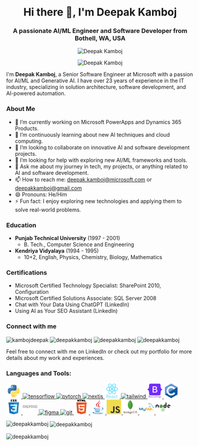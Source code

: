 <h1 align="center"> Hi there 👋, I'm Deepak Kamboj</h1>
<h3 align="center"> A passionate AI/ML Engineer and Software Developer from Bothell, WA, USA</h3>
<p align="center"><img  src="https://cdn.dribbble.com/users/1059583/screenshots/4171367/coding-freak.gif" alt="Deepak Kamboj" width="400"></p>
<p align="center"><img src="https://komarev.com/ghpvc/?username=deepakkamboj&label=Profile%20views&color=0e75b6&style=flat" alt="Deepak Kamboj" /> </p>

I'm **Deepak Kamboj**, a Senior Software Engineer at Microsoft with a passion for AI/ML and Generative AI. I have over 23 years of experience in the IT industry, specializing in solution architecture, software development, and AI-powered automation.



### About Me
- 🔭 I’m currently working on Microsoft PowerApps and Dynamics 365 Products.
- 🌱 I’m continuously learning about new AI techniques and cloud computing.
- 👯 I’m looking to collaborate on innovative AI and software development projects.
- 🤔 I’m looking for help with exploring new AI/ML frameworks and tools.
- 💬 Ask me about my journey in tech, my projects, or anything related to AI and software development.
- 📫 How to reach me: deepak.kamboj@microsoft.com or deepakkamboj@gmail.com
- 😄 Pronouns: He/Him
- ⚡ Fun fact: I enjoy exploring new technologies and applying them to solve real-world problems.

### Education
- **Punjab Technical University** (1997 - 2001)
  - B. Tech., Computer Science and Engineering
- **Kendriya Vidyalaya** (1994 - 1995)
  - 10+2, English, Physics, Chemistry, Biology, Mathematics

### Certifications
- Microsoft Certified Technology Specialist: SharePoint 2010, Configuration
- Microsoft Certified Solutions Associate: SQL Server 2008
- Chat with Your Data Using ChatGPT (LinkedIn)
- Using AI as Your SEO Assistant (LinkedIn)


### Connect with me
<p align="left">
   <a href="https://www.linkedin.com/in/kambojdeepak/" target="blank" style="width: 35px; text-decoration: none;">
    <img align="center" src="https://cdn-icons-png.flaticon.com/128/174/174857.png" alt="kambojdeepak" height="35" width="35"/>
  </a>
    <a href="https://github.com/deepakkamboj" target="blank" style="width: 35px; text-decoration: none;">
    <img align="center" src="https://cdn-icons-png.flaticon.com/128/733/733553.png" alt="deepakkamboj" height="35" width="35"/>
  </a>
  <a href="https://twitter.com/kambojdeepak" target="blank" style="width: 35px; text-decoration: none;">
    <img align="center" src="https://cdn-icons-png.flaticon.com/128/733/733579.png" alt="deepakkamboj" height="35" width="35"/>
  </a>
 
  <a href="https://www.facebook.com/kambojdeepak" target="blank" style="width: 35px; text-decoration: none;">
    <img align="center" src="https://cdn-icons-png.flaticon.com/128/733/733547.png" alt="deepakkamboj" height="35" width="35"/>
  </a>

</p>


Feel free to connect with me on LinkedIn or check out my portfolio for more details about my work and experiences.
### Languages and Tools:
<p align="left">
  <a href="https://www.python.org" target="_blank" rel="noreferrer">
    <img src="https://raw.githubusercontent.com/devicons/devicon/master/icons/python/python-original.svg" alt="python" width="40" height="40"/>
  </a>
  <a href="https://www.tensorflow.org" target="_blank" rel="noreferrer">
    <img src="https://www.vectorlogo.zone/logos/tensorflow/tensorflow-icon.svg" alt="tensorflow" width="40" height="40"/>
  </a>
  <a href="https://pytorch.org" target="_blank" rel="noreferrer">
    <img src="https://www.vectorlogo.zone/logos/pytorch/pytorch-icon.svg" alt="pytorch" width="40" height="40"/>
  </a>
  <a href="https://nextjs.org/" target="_blank" rel="noreferrer">
    <img src="https://cdn.worldvectorlogo.com/logos/nextjs-2.svg" alt="nextjs" width="40" height="40"/>
  </a>
  <a href="https://reactjs.org/" target="_blank" rel="noreferrer">
    <img src="https://raw.githubusercontent.com/devicons/devicon/master/icons/react/react-original-wordmark.svg" alt="react" width="40" height="40"/>
  </a>
  <a href="https://tailwindcss.com/" target="_blank" rel="noreferrer">
    <img src="https://www.vectorlogo.zone/logos/tailwindcss/tailwindcss-icon.svg" alt="tailwind" width="40" height="40"/>
  </a>
  <a href="https://getbootstrap.com" target="_blank" rel="noreferrer">
    <img src="https://raw.githubusercontent.com/devicons/devicon/master/icons/bootstrap/bootstrap-plain-wordmark.svg" alt="bootstrap" width="40" height="40"/>
  </a>
  <a href="https://www.cprogramming.com/" target="_blank" rel="noreferrer">
    <img src="https://raw.githubusercontent.com/devicons/devicon/master/icons/c/c-original.svg" alt="c" width="40" height="40"/>
  </a>
  <a href="https://www.w3schools.com/css/" target="_blank" rel="noreferrer">
    <img src="https://raw.githubusercontent.com/devicons/devicon/master/icons/css3/css3-original-wordmark.svg" alt="css3" width="40" height="40"/>
  </a>
  <a href="https://expressjs.com" target="_blank" rel="noreferrer">
    <img src="https://raw.githubusercontent.com/devicons/devicon/master/icons/express/express-original-wordmark.svg" alt="express" width="40" height="40"/>
  </a>
  <a href="https://www.figma.com/" target="_blank" rel="noreferrer">
    <img src="https://www.vectorlogo.zone/logos/figma/figma-icon.svg" alt="figma" width="40" height="40"/>
  </a>
  <a href="https://git-scm.com/" target="_blank" rel="noreferrer">
    <img src="https://www.vectorlogo.zone/logos/git-scm/git-scm-icon.svg" alt="git" width="40" height="40"/>
  </a>
  <a href="https://www.w3.org/html/" target="_blank" rel="noreferrer">
    <img src="https://raw.githubusercontent.com/devicons/devicon/master/icons/html5/html5-original-wordmark.svg" alt="html5" width="40" height="40"/>
  </a>
  <a href="https://www.java.com" target="_blank" rel="noreferrer">
    <img src="https://raw.githubusercontent.com/devicons/devicon/master/icons/java/java-original.svg" alt="java" width="40" height="40"/>
  </a>
  <a href="https://developer.mozilla.org/en-US/docs/Web/JavaScript" target="_blank" rel="noreferrer">
    <img src="https://raw.githubusercontent.com/devicons/devicon/master/icons/javascript/javascript-original.svg" alt="javascript" width="40" height="40"/>
  </a>
  <a href="https://www.mongodb.com/" target="_blank" rel="noreferrer">
    <img src="https://raw.githubusercontent.com/devicons/devicon/master/icons/mongodb/mongodb-original-wordmark.svg" alt="mongodb" width="40" height="40"/>
  </a>
  <a href="https://www.mysql.com/" target="_blank" rel="noreferrer">
    <img src="https://raw.githubusercontent.com/devicons/devicon/master/icons/mysql/mysql-original-wordmark.svg" alt="mysql" width="40" height="40"/>
  </a>
  <a href="https://nodejs.org" target="_blank" rel="noreferrer">
    <img src="https://raw.githubusercontent.com/devicons/devicon/master/icons/nodejs/nodejs-original-wordmark.svg" alt="nodejs" width="40" height="40"/>
  </a>
</p>

<p><img align="left" src="https://github-readme-stats.vercel.app/api/top-langs?username=deepakkamboj&show_icons=true&locale=en&layout=compact" alt="deepakkamboj" /></p>

<p> <img align="center" src="https://github-readme-stats.vercel.app/api?username=deepakkamboj&show_icons=true&locale=en" alt="deepakkamboj" /></p>

<p><img align="center" src="https://github-readme-streak-stats.herokuapp.com/?user=deepakkamboj&" alt="deepakkamboj" /></p>


